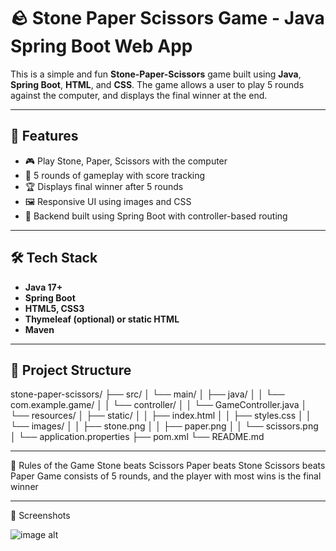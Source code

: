 # 🪨 Stone Paper Scissors Game - Java Spring Boot Web App

This is a simple and fun **Stone-Paper-Scissors** game built using **Java**, **Spring Boot**, **HTML**, and **CSS**.
The game allows a user to play 5 rounds against the computer, and displays the final winner at the end.

---

## 🚀 Features

- 🎮 Play Stone, Paper, Scissors with the computer
- 🔁 5 rounds of gameplay with score tracking
- 🏆 Displays final winner after 5 rounds
- 🖼️ Responsive UI using images and CSS
- 🔧 Backend built using Spring Boot with controller-based routing

---

## 🛠️ Tech Stack

- **Java 17+**
- **Spring Boot**
- **HTML5, CSS3**
- **Thymeleaf (optional) or static HTML**
- **Maven**

---

## 📂 Project Structure

stone-paper-scissors/
├── src/
│ └── main/
│ ├── java/
│ │ └── com.example.game/
│ │ └── controller/
│ │ └── GameController.java
│ └── resources/
│ ├── static/
│ │ ├── index.html
│ │ ├── styles.css
│ │ └── images/
│ │ ├── stone.png
│ │ ├── paper.png
│ │ └── scissors.png
│ └── application.properties
├── pom.xml
└── README.md

---

🧾 Rules of the Game
Stone beats Scissors
Paper beats Stone
Scissors beats Paper
Game consists of 5 rounds, and the player with most wins is the final winner

---

📸 Screenshots 

![image alt]()
